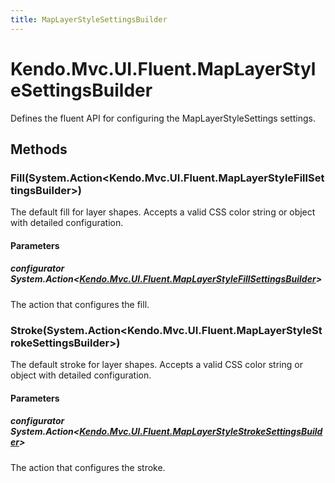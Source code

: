 ```yaml
---
title: MapLayerStyleSettingsBuilder
---
```


# Kendo.Mvc.UI.Fluent.MapLayerStyleSettingsBuilder
Defines the fluent API for configuring the MapLayerStyleSettings settings.




## Methods


### Fill(System.Action\<Kendo.Mvc.UI.Fluent.MapLayerStyleFillSettingsBuilder\>)
The default fill for layer shapes.
            Accepts a valid CSS color string or object with detailed configuration.


#### Parameters

##### configurator System.Action<[Kendo.Mvc.UI.Fluent.MapLayerStyleFillSettingsBuilder](/api/wrappers/aspnet-mvc/Kendo.Mvc.UI.Fluent/MapLayerStyleFillSettingsBuilder)>
The action that configures the fill.





### Stroke(System.Action\<Kendo.Mvc.UI.Fluent.MapLayerStyleStrokeSettingsBuilder\>)
The default stroke for layer shapes.
            Accepts a valid CSS color string or object with detailed configuration.


#### Parameters

##### configurator System.Action<[Kendo.Mvc.UI.Fluent.MapLayerStyleStrokeSettingsBuilder](/api/wrappers/aspnet-mvc/Kendo.Mvc.UI.Fluent/MapLayerStyleStrokeSettingsBuilder)>
The action that configures the stroke.






